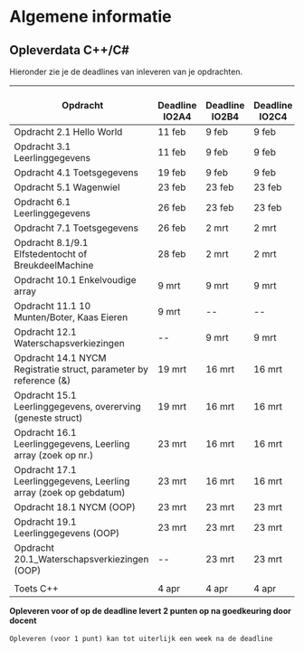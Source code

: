 # Algemene informatie



## Opleverdata C++/C#
Hieronder zie je de deadlines van inleveren van je opdrachten. 

|&nbsp;Opdracht         | &nbsp; &nbsp; Deadline **IO2A4**| &nbsp; &nbsp; Deadline **IO2B4**| &nbsp; &nbsp; Deadline **IO2C4**|
|---------------  |--------------- | --------- | -------|
| Opdracht 2.1 Hello World|11 feb | 9 feb| 9 feb |
| Opdracht 3.1 Leerlinggegevens| 11 feb| 9 feb| 9 feb |
| Opdracht 4.1 Toetsgegevens| 19 feb | 9 feb| 9 feb |
| Opdracht 5.1 Wagenwiel| 23 feb | 23 feb | 23 feb |
| Opdracht 6.1 Leerlinggegevens| 26 feb | 23 feb | 23 feb |
| Opdracht 7.1 Toetsgegevens | 26 feb | 2 mrt | 2 mrt |
| Opdracht 8.1/9.1 Elfstedentocht of BreukdeelMachine | 28 feb | 2 mrt | 2 mrt |
| Opdracht 10.1 Enkelvoudige array | 9 mrt | 9 mrt | 9 mrt |
| Opdracht 11.1 10 Munten/Boter, Kaas Eieren | 9 mrt | -- | -- |
| Opdracht 12.1 Waterschapsverkiezingen | -- | 9 mrt | 9 mrt |
| Opdracht 14.1 NYCM Registratie struct, parameter by reference (&)| 19 mrt | 16 mrt | 16 mrt |
| Opdracht 15.1 Leerlinggegevens, overerving (geneste struct) | 19 mrt | 16 mrt | 16 mrt |
| Opdracht 16.1 Leerlinggegevens, Leerling array (zoek op nr.) | 23 mrt | 16 mrt | 16 mrt |
| Opdracht 17.1 Leerlinggegevens, Leerling array (zoek op gebdatum) | 23 mrt  | 16 mrt | 16 mrt |
| Opdracht 18.1 NYCM (OOP) | 23 mrt | 23 mrt | 23 mrt |
| Opdracht 19.1 Leerlinggegevens (OOP) | 23 mrt | 23 mrt | 23 mrt |
| Opdracht 20.1_Waterschapsverkiezingen (OOP) | -- | 23 mrt | 23 mrt |
| | | | |
| Toets C++ | 4 apr | 4 apr | 4 apr |



__Opleveren voor of op de deadline levert 2 punten op na goedkeuring door docent__<br><br>
``Opleveren (voor 1 punt) kan tot uiterlijk een week na de deadline``


